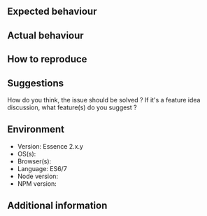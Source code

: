## Expected behaviour


## Actual behaviour


## How to reproduce


## Suggestions
How do you think, the issue should be solved ?
If it's a feature idea discussion, what feature(s) do you suggest ?

## Environment
- Version: Essence 2.x.y
- OS(s): 
- Browser(s): 
- Language: ES6/7
- Node version:
- NPM version: 
    
## Additional information
